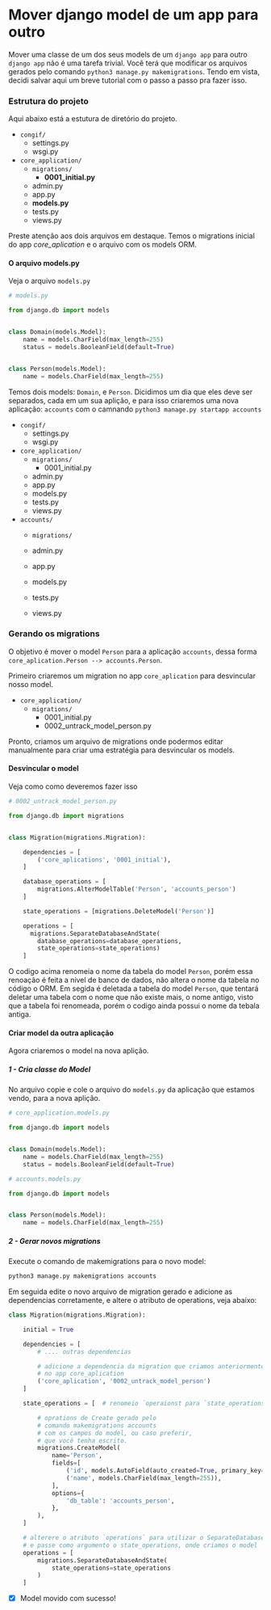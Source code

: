 # Mover django model de um app para outro

Mover uma classe de um dos seus models de um `django app` para outro `django app` não é uma tarefa trivial. Você terá que modificar os arquivos gerados pelo comando `python3 manage.py makemigrations`. Tendo em vista, decidi salvar aqui um breve tutorial com o passo a passo pra fazer isso.

### Estrutura do projeto

Aqui abaixo está a estutura de diretório do projeto.

- `congif/ `
    - settings.py
    - wsgi.py
- `core_application/ `
    - `migrations/ `
        - **0001_initial.py**
    - admin.py
    - app.py
    - **models.py**
    - tests.py
    - views.py

Preste atenção aos dois arquivos em destaque. Temos o migrations inicial do app _core_aplication_ e o arquivo com os models ORM.

#### O arquivo models.py
Veja o arquivo `models.py`

```py
# models.py

from django.db import models


class Domain(models.Model):
    name = models.CharField(max_length=255)
    status = models.BooleanField(default=True)


class Person(models.Model):
    name = models.CharField(max_length=255)
```

Temos dois models: `Domain`, e `Person`. Dicidimos um dia que eles deve ser separados, cada em um sua aplição, e para isso criaremos uma nova aplicação: `accounts` com o camnando `python3 manage.py startapp accounts`


- `congif/ `
    - settings.py
    - wsgi.py
- `core_application/ `
    - `migrations/ `
        - 0001_initial.py
    - admin.py
    - app.py
    - models.py
    - tests.py
    - views.py
- `accounts/ `
    - `migrations/ `

    - admin.py
    - app.py
    - models.py
    - tests.py
    - views.py

### Gerando os migrations

O objetivo é mover o model `Person` para a aplicação `accounts`, dessa forma `core_aplication.Person --> accounts.Person`.

Primeiro criaremos um migration no app `core_aplication` para desvincular nosso model.

- `core_application/ `
    - `migrations/ `
        - 0001_initial.py
        - 0002_untrack_model_person.py

Pronto, criamos um arquivo de migrations onde podermos editar manualmente para criar uma estratégia para desvincular os models.

#### Desvincular o model

Veja como como deveremos fazer isso

```py
# 0002_untrack_model_person.py

from django.db import migrations


class Migration(migrations.Migration):

    dependencies = [
        ('core_aplications', '0001_initial'),
    ]

    database_operations = [
        migrations.AlterModelTable('Person', 'accounts_person')
    ]

    state_operations = [migrations.DeleteModel('Person')]

    operations = [
      migrations.SeparateDatabaseAndState(
        database_operations=database_operations,
        state_operations=state_operations)
    ]
```

O codigo acima renomeia o nome da tabela do model `Person`, porém essa renoação é feita a nivel de banco de dados, não altera o nome da tabela no código o ORM. Em segida é deletada a tabela do model `Person`, que tentará deletar uma tabela com o nome que não existe mais, o nome antigo, visto que a tabela foi renomeada, porém o codigo ainda possui o nome da tebala antiga.

#### Criar model da outra aplicação

Agora criaremos o model na nova aplição.

##### 1 - Cria classe do Model

No arquivo copie e cole o arquivo do `models.py` da aplicação que estamos vendo, para a nova aplição.

```py
# core_application.models.py

from django.db import models


class Domain(models.Model):
    name = models.CharField(max_length=255)
    status = models.BooleanField(default=True)
```

```py
# accounts.models.py

from django.db import models


class Person(models.Model):
    name = models.CharField(max_length=255)
```


##### 2 - Gerar novos migrations

Execute o comando de makemigrations para o novo model:

```bash
python3 manage.py makemigrations accounts
```

Em seguida edite o novo arquivo de migration gerado e adicione as dependencias corretamente, e altere o atributo de operations, veja abaixo:


```py
class Migration(migrations.Migration):

    initial = True

    dependencies = [
        # .... outras dependencias

        # adicione a dependencia da migration que criamos anteriormente
        # no app core_aplication
        ('core_aplication', '0002_untrack_model_person')
    ]

    state_operations = [  # renomeio `operaionst para `state_operations`

        # oprations de Create gerado pelo
        # comando makemigrations accounts
        # com os campos do model, ou caso preferir,
        # que você tenha escrito.
        migrations.CreateModel(
            name='Person',
            fields=[
                ('id', models.AutoField(auto_created=True, primary_key=True, serialize=False, verbose_name='ID')),
                ('name', models.CharField(max_length=255)),
            ],
            options={
                'db_table': 'accounts_person',
            },
        ),
    ]

    # alterere o atributo `operations` para utilizar o SeparateDatabaseAndState()
    # e passe como argumento o state_operations, onde criamos o model
    operations = [
        migrations.SeparateDatabaseAndState(
            state_operations=state_operations
        )
    ]
```

- [x] Model movido com sucesso!